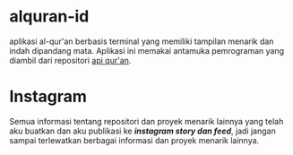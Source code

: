 # alquran-id
aplikasi al-qur'an berbasis terminal yang memiliki tampilan menarik dan indah dipandang mata. Aplikasi ini memakai antamuka pemrograman yang diambil dari repositori [api qur'an](api-quran). 

# Instagram
Semua informasi tentang repositori dan proyek menarik lainnya yang telah aku buatkan dan aku publikasi ke ***instagram story dan feed***, jadi jangan sampai terlewatkan berbagai informasi dan proyek menarik lainnya.

